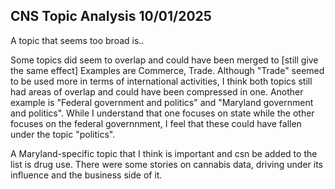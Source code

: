 ## CNS Topic Analysis 10/01/2025

A topic that seems too broad is..

Some topics did seem to overlap and could have been merged to [still give the same effect]
Examples are Commerce, Trade. Although "Trade" seemed to be used more in terms of international activities, I think both topics still had areas of overlap and could have been compressed in one.
Another example is "Federal government and politics" and "Maryland government and politics". While I understand that one focuses on state while the other focuses on the federal governnment, I feel that these could have fallen under the topic "politics". 

A Maryland-specific topic that I think is important and csn be added to the list is drug use. There were some stories on cannabis data, driving under its influence and the business side of it.